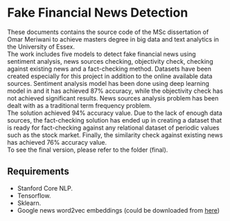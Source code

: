 # Fake Financial News Detection
These documents contains the source code of the MSc dissertation of Omar Meriwani to achieve masters degree in big data and text analytics in the University of Essex. <br /> 
The work includes five models to detect fake financial news using sentiment analysis, news sources checking, objectivity check, checking against existing news and a fact-checking method. Datasets have been created especially for this project in addition to the online available data sources. Sentiment analysis model has been done using deep learning model in and it has achieved 87% accuracy, while the objectivity check has not achieved significant results. News sources analysis problem has been dealt with as a traditional term frequency problem. <br /> 
The solution achieved 94% accuracy value. Due to the lack of enough data sources, the fact-checking solution has ended up in creating a dataset that is ready for fact-checking against any relational dataset of periodic values such as the stock market. Finally, the similarity check against existing news has achieved 76% accuracy value.<br /> 
To see the final version, please refer to the folder (final).
## Requirements
* Stanford Core NLP.
* Tensorflow.
* Sklearn.
* Google news word2vec embeddings (could be downloaded from [here](https://github.com/mmihaltz/word2vec-GoogleNews-vectors))
